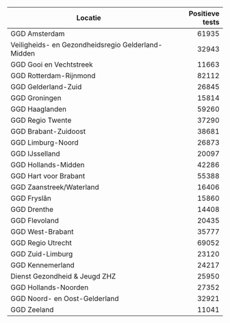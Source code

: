 | Locatie | Positieve tests |
|---------|----------------:|
| GGD Amsterdam                            | 61935 |
| Veiligheids- en Gezondheidsregio Gelderland-Midden | 32943 |
| GGD Gooi en Vechtstreek                  | 11663 |
| GGD Rotterdam-Rijnmond                   | 82112 |
| GGD Gelderland-Zuid                      | 26845 |
| GGD Groningen                            | 15814 |
| GGD Haaglanden                           | 59260 |
| GGD Regio Twente                         | 37290 |
| GGD Brabant-Zuidoost                     | 38681 |
| GGD Limburg-Noord                        | 26873 |
| GGD IJsselland                           | 20097 |
| GGD Hollands-Midden                      | 42286 |
| GGD Hart voor Brabant                    | 55388 |
| GGD Zaanstreek/Waterland                 | 16406 |
| GGD Fryslân                              | 15860 |
| GGD Drenthe                              | 14408 |
| GGD Flevoland                            | 20435 |
| GGD West-Brabant                         | 35777 |
| GGD Regio Utrecht                        | 69052 |
| GGD Zuid-Limburg                         | 23120 |
| GGD Kennemerland                         | 24217 |
| Dienst Gezondheid & Jeugd ZHZ            | 25950 |
| GGD Hollands-Noorden                     | 27352 |
| GGD Noord- en Oost-Gelderland            | 32921 |
| GGD Zeeland                              | 11041 |
